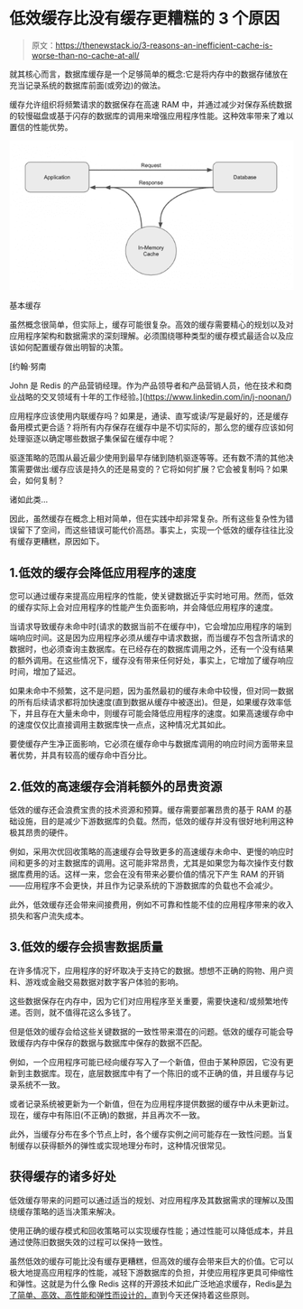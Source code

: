 # 低效缓存比没有缓存更糟糕的 3 个原因

> 原文：<https://thenewstack.io/3-reasons-an-inefficient-cache-is-worse-than-no-cache-at-all/>

就其核心而言，数据库缓存是一个足够简单的概念:它是将内存中的数据存储放在充当记录系统的数据库前面(或旁边)的做法。

缓存允许组织将频繁请求的数据保存在高速 RAM 中，并通过减少对保存系统数据的较慢磁盘或基于闪存的数据库的调用来增强应用程序性能。这种效率带来了难以置信的性能优势。

![](img/78c03a2c97ac8f6b60204dfa69cf9586.png)

基本缓存

虽然概念很简单，但实际上，缓存可能很复杂。高效的缓存需要精心的规划以及对应用程序架构和数据需求的深刻理解。必须围绕哪种类型的缓存模式最适合以及应该如何配置缓存做出明智的决策。

 [约翰·努南

John 是 Redis 的产品营销经理。作为产品领导者和产品营销人员，他在技术和商业战略的交叉领域有十年的工作经验。](https://www.linkedin.com/in/j-noonan/) 

应用程序应该使用内联缓存吗？如果是，通读、直写或读/写是最好的，还是缓存备用模式更合适？将所有内存保存在缓存中是不切实际的，那么您的缓存应该如何处理驱逐以确定哪些数据子集保留在缓存中呢？

驱逐策略的范围从最近最少使用到最早存储到随机驱逐等等。还有数不清的其他决策需要做出:缓存应该是持久的还是易变的？它将如何扩展？它会被复制吗？如果会，如何复制？

诸如此类…

因此，虽然缓存在概念上相对简单，但在实践中却非常复杂。所有这些复杂性为错误留下了空间，而这些错误可能代价高昂。事实上，实现一个低效的缓存往往比没有缓存更糟糕，原因如下。

## 1.低效的缓存会降低应用程序的速度

您可以通过缓存来提高应用程序的性能，使关键数据近乎实时地可用。然而，低效的缓存实际上会对应用程序的性能产生负面影响，并会降低应用程序的速度。

当请求导致缓存未命中时(请求的数据当前不在缓存中)，它会增加应用程序的端到端响应时间。这是因为应用程序必须从缓存中请求数据，而当缓存不包含所请求的数据时，也必须查询主数据库。在已经存在的数据库调用之外，还有一个没有结果的额外调用。在这些情况下，缓存没有带来任何好处，事实上，它增加了缓存响应时间，增加了延迟。

如果未命中不频繁，这不是问题，因为虽然最初的缓存未命中较慢，但对同一数据的所有后续请求都将加快速度(直到数据从缓存中被逐出)。但是，如果缓存效率低下，并且存在大量未命中，则缓存可能会降低应用程序的速度。如果高速缓存命中的速度仅仅比直接调用主数据库快一点点，这种情况尤其如此。

要使缓存产生净正面影响，它必须在缓存命中与数据库调用的响应时间方面带来显著优势，并具有较高的缓存命中百分比。

## 2.低效的高速缓存会消耗额外的昂贵资源

低效的缓存还会浪费宝贵的技术资源和预算。缓存需要部署昂贵的基于 RAM 的基础设施，目的是减少下游数据库的负载。然而，低效的缓存并没有很好地利用这种极其昂贵的硬件。

例如，采用次优回收策略的高速缓存会导致更多的高速缓存未命中、更慢的响应时间和更多的对主数据库的调用。这可能非常昂贵，尤其是如果您为每次操作支付数据库费用的话。这样一来，您会在没有带来必要价值的情况下产生 RAM 的开销——应用程序不会更快，并且作为记录系统的下游数据库的负载也不会减少。

此外，低效缓存还会带来间接费用，例如不可靠和性能不佳的应用程序带来的收入损失和客户流失成本。

## 3.低效的缓存会损害数据质量

在许多情况下，应用程序的好坏取决于支持它的数据。想想不正确的购物、用户资料、游戏或金融交易数据对数字客户体验的影响。

这些数据保存在内存中，因为它们对应用程序至关重要，需要快速和/或频繁地传递。否则，就不值得花这么多钱了。

但是低效的缓存会给这些关键数据的一致性带来潜在的问题。低效的缓存可能会导致缓存内存中保存的数据与数据库中保存的数据不匹配。

例如，一个应用程序可能已经向缓存写入了一个新值，但由于某种原因，它没有更新到主数据库。现在，底层数据库中有了一个陈旧的或不正确的值，并且缓存与记录系统不一致。

或者记录系统被更新为一个新值，但在为应用程序提供数据的缓存中从未更新过。现在，缓存中有陈旧(不正确)的数据，并且再次不一致。

此外，当缓存分布在多个节点上时，各个缓存实例之间可能存在一致性问题。当复制缓存以获得额外的弹性或实现地理分布时，这种情况很常见。

## 获得缓存的诸多好处

低效缓存带来的问题可以通过适当的规划、对应用程序及其数据需求的理解以及围绕缓存策略的适当决策来解决。

使用正确的缓存模式和回收策略可以实现缓存性能；通过性能可以降低成本，并且通过使陈旧数据失效的过程可以保持一致性。

虽然低效的缓存可能比没有缓存更糟糕，但高效的缓存会带来巨大的价值。它可以极大地提高应用程序的性能，减轻下游数据库的负担，并使应用程序更具可伸缩性和弹性。这就是为什么像 Redis 这样的开源技术如此广泛地追求缓存，Redis[是为了简单、高效、高性能和弹性而设计的，](http://antirez.com/news/109)直到今天还保持着这些原则。

<svg xmlns:xlink="http://www.w3.org/1999/xlink" viewBox="0 0 68 31" version="1.1"><title>Group</title> <desc>Created with Sketch.</desc></svg>